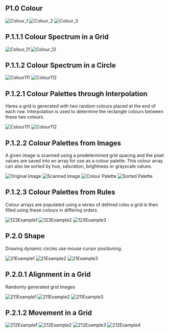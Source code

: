 
## P1.0 Colour

![Colour_1](https://github.com/track02/Processing---Generative-Design/blob/master/Images/P.1.0/P.1.0_1.png)
![Colour_2](https://github.com/track02/Processing---Generative-Design/blob/master/Images/P.1.0/P.1.0_2.png)
![Colour_3](https://github.com/track02/Processing---Generative-Design/blob/master/Images/P.1.0/P.1.0_3.png)

## P.1.1.1 Colour Spectrum in a Grid

![Colour_11](https://github.com/track02/Processing---Generative-Design/blob/master/Images/P.1.1.1/P.1.1.1_1.png)
![Colour_12](https://github.com/track02/Processing---Generative-Design/blob/master/Images/P.1.1.1/P.1.1.1_2.png)

## P.1.1.2 Colour Spectrum in a Circle

![Colour111](https://github.com/track02/Processing---Generative-Design/blob/master/Images/P.1.1.2/1.1.2_1.png)
![Colour112](https://github.com/track02/Processing---Generative-Design/blob/master/Images/P.1.1.2/1.1.2_2.png)

## P.1.2.1 Colour Palettes through Interpolation

Heres a grid is generated with two random colours placed at the end of each row.
Interpolation is used to determine the rectangle colours between these two colours.

![Colour111](https://github.com/track02/Processing---Generative-Design/blob/master/Images/P.1.2.1/P_1_2_1_1.png)
![Colour112](https://github.com/track02/Processing---Generative-Design/blob/master/Images/P.1.2.1/P_1_2_1_2.png)

## P.1.2.2 Colour Palettes from Images

A given image is scanned using a predetermined grid spacing and the pixel values are saved into an array for use as a colour palette. This colour array can also be sorted by hue, saturation, brightness or grayscale values.

![Original Image](https://github.com/track02/Processing---Generative-Design/blob/master/Images/P.1.2.2/P.1.2.2_0.png)
![Scanned Image](https://github.com/track02/Processing---Generative-Design/blob/master/Images/P.1.2.2/P.1.2.2_1.png)
![Colour Palette](https://github.com/track02/Processing---Generative-Design/blob/master/Images/P.1.2.2/P.1.2.2_2.png)
![Sorted Palette](https://github.com/track02/Processing---Generative-Design/blob/master/Images/P.1.2.2/P.1.2.2_3.png)


## P.1.2.3 Colour Palettes from Rules

Colour arrays are populated using a series of defined rules a grid is then filled using these colours in differing orders.

![123Example1](https://github.com/track02/Processing---Generative-Design/blob/master/Images/P.1.2.3/1.2.3_1.png)
![123Example2](https://github.com/track02/Processing---Generative-Design/blob/master/Images/P.1.2.3/1.2.3_2.png)
![123Example3](https://github.com/track02/Processing---Generative-Design/blob/master/Images/P.1.2.3/1.2.3_3.png)

## P.2.0 Shape

Drawing dynamic circles use mouse cursor positioning.

![21Example1](https://github.com/track02/Processing---Generative-Design/blob/master/Images/P.2.0/2.0_1.png)
![21Example2](https://github.com/track02/Processing---Generative-Design/blob/master/Images/P.2.0/2.0_2.png)
![21Example3](https://github.com/track02/Processing---Generative-Design/blob/master/Images/P.2.0/2.0_3.png)

## P.2.0.1 Alignment in a Grid

Randomly generated grid images

![211Example1](https://github.com/track02/Processing---Generative-Design/blob/master/Images/P.2.1.1/P.2.1.1_1.png)
![211Example2](https://github.com/track02/Processing---Generative-Design/blob/master/Images/P.2.1.1/P.2.1.1_2.png)
![211Example3](https://github.com/track02/Processing---Generative-Design/blob/master/Images/P.2.1.1/P.2.1.1_3.png)

## P.2.1.2 Movement in a Grid
![212Example1](https://github.com/track02/Processing---Generative-Design/blob/master/Images/P.2.1.2/P.2.1.2_1.png)
![212Example2](https://github.com/track02/Processing---Generative-Design/blob/master/Images/P.2.1.2/P.2.1.2_2.png)
![212Example3](https://github.com/track02/Processing---Generative-Design/blob/master/Images/P.2.1.2/P.2.1.2_3.png)
![212Example4](https://github.com/track02/Processing---Generative-Design/blob/master/Images/P.2.1.2/P.2.1.2_4.png)

